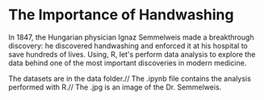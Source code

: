 # The Importance of Handwashing

In 1847, the Hungarian physician Ignaz Semmelweis made a breakthrough discovery: he discovered handwashing and 
enforced it at his hospital to save hundreds of lives. Using, R, let's perform data analysis to explore the data 
behind one of the most important discoveries in modern medicine.


The datasets are in the data folder.//
The .ipynb file contains the analysis performed with R.//
The .jpg is an image of the Dr. Semmelweis.
